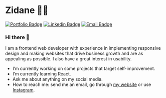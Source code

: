 # Zidane 👨‍💻

[![Portfolio Badge](https://img.shields.io/badge/-Portfolio-000000?style=for-the-badge&logo=react&logoColor=white)](https://www.ValentinMitran.com/)
[![Linkedin Badge](https://img.shields.io/badge/-LinkedIn-blue?style=for-the-badge&logo=Linkedin&logoColor=white)](https://www.linkedin.com/in/zidanefst)
[![Email Badge](https://img.shields.io/badge/-Email-4d0087?style=for-the-badge&logo=protonmail&cacheSeconds=3600&link=mailto:zidanefst@gmail.com)](mailto:zidanefst@gmail.com)

### Hi there 👋

I am a frontend web developer with experience in implementing responsive design and making websites that drive business growth and are as appealing as possible. I also have a great interest in usability.

- I’m currently working on some projects that target self-improvement.
- I’m currently learning React.
- Ask me about anything on my social media.
- How to reach me: send me an email, go through [my website](https://www.zidanefst.com) or use [Instagram](https://www.instagram.com/zidanefst).
